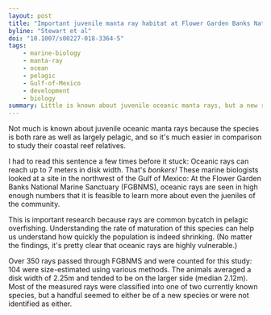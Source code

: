 ```yaml
---
layout: post
title: "Important juvenile manta ray habitat at Flower Garden Banks National Marine Sanctuary in the northwestern Gulf of Mexico"
byline: "Stewart et al"
doi: "10.1007/s00227-018-3364-5"
tags:
    - marine-biology
    - manta-ray
    - ocean
    - pelagic
    - Gulf-of-Mexico
    - development
    - biology
summary: Little is known about juvenile oceanic manta rays, but a new region of the Gulf of Mexico may be a recurring nursery-like habitat.
---
```


Not much is known about juvenile oceanic manta rays because the species is both rare as well as largely pelagic, and so it's much easier in comparison to study their coastal reef relatives.

I had to read this sentence a few times before it stuck: Oceanic rays can reach up to 7 meters in disk width. That's _bonkers!_ These marine biologists looked at a site in the northwest of the Gulf of Mexico: At the Flower Garden Banks National Marine Sanctuary (FGBNMS), oceanic rays are seen in high enough numbers that it is feasible to learn more about even the jueniles of the community.

This is important research because rays are common bycatch in pelagic overfishing. Understanding the rate of maturation of this species can help us understand how quickly the population is indeed shrinking. (No matter the findings, it's pretty clear that oceanic rays are highly vulnerable.)

Over 350 rays passed through FGBNMS and were counted for this study: 104 were size-estimated using various methods. The animals averaged a disk width of 2.25m and tended to be on the larger side (median 2.12m). Most of the measured rays were classified into one of two currently known species, but a handful seemed to either be of a new species or were not identified as either.

